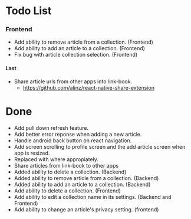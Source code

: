
  # Todo List
   ### Frontend
   - Add ability to remove article from a collection. (Frontend)
   - Add ability to add an article to a collection. (Frontend)
   - Fix bug with article collection selection. (Frontend)

  #### Last
  - Share article urls from other apps into link-book.
    - https://github.com/alinz/react-native-share-extension

  # Done
   - Add pull down refresh feature.
   - Add better error reponse when adding a new article.
   - Handle android back button on react navigation.
   - Add screen scrolling to profile screen and the add article screen when app is resized.
   - Replaced <ScrollView> with <FlatList> where appropiately.
   - Share articles from link-book to other apps
   - Added ability to delete a collection. (Backend)
   - Added ability to remove article from a collection. (Backend)
   - Added ability to add an article to a collection. (Backend)
   - Add ability to delete a collection. (Frontend)
   - Add ability to edit a collection name in its settings. (Backend and Frontend)
   - Add ability to change an article's privacy setting. (frontend)
